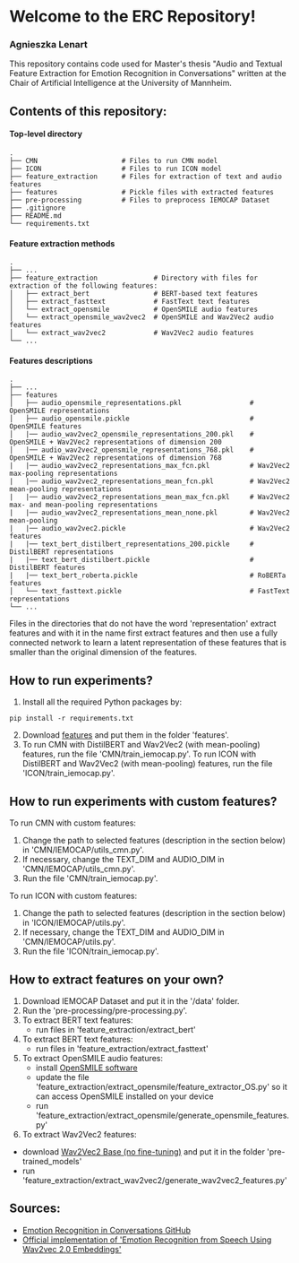# Welcome to the ERC Repository!
### Agnieszka Lenart
This repository contains code used for Master's thesis "Audio and Textual Feature Extraction for Emotion Recognition in Conversations" written at the Chair of Artificial Intelligence at the University of Mannheim.

## Contents of this repository:

#### Top-level directory
    .
    ├── CMN                     # Files to run CMN model 
    ├── ICON                    # Files to run ICON model 
    ├── feature_extraction      # Files for extraction of text and audio features
    ├── features                # Pickle files with extracted features
    ├── pre-processing          # Files to preprocess IEMOCAP Dataset
    ├── .gitignore
    ├── README.md
    └── requirements.txt

#### Feature extraction methods
    .
    ├── ...
    ├── feature_extraction              # Directory with files for extraction of the following features:
    │   ├── extract_bert                # BERT-based text features
    │   ├── extract_fasttext            # FastText text features
    │   └── extract_opensmile           # OpenSMILE audio features
    │   └── extract_opensmile_wav2vec2  # OpenSMILE and Wav2Vec2 audio features
    │   └── extract_wav2vec2            # Wav2Vec2 audio features
    └── ...
#### Features descriptions
    .
    ├── ...
    ├── features                                          
    │   ├── audio_opensmile_representations.pkl                 # OpenSMILE representations 
    │   ├── audio_opensmile.pickle                              # OpenSMILE features
    │   |── audio_wav2vec2_opensmile_representations_200.pkl    # OpenSMILE + Wav2Vec2 representations of dimension 200
    │   |── audio_wav2vec2_opensmile_representations_768.pkl    # OpenSMILE + Wav2Vec2 representations of dimension 768
    |   |── audio_wav2vec2_representations_max_fcn.pkl          # Wav2Vec2 max-pooling representations       
    |   |── audio_wav2vec2_representations_mean_fcn.pkl         # Wav2Vec2 mean-pooling representations  
    |   |── audio_wav2vec2_representations_mean_max_fcn.pkl     # Wav2Vec2 max- and mean-pooling representations  
    |   |── audio_wav2vec2_representations_mean_none.pkl        # Wav2Vec2 mean-pooling 
    |   |── audio_wav2vec2.pickle                               # Wav2Vec2 features
    |   |── text_bert_distilbert_representations_200.pickle     # DistilBERT representations
    |   |── text_bert_distilbert.pickle                         # DistilBERT features
    |   |── text_bert_roberta.pickle                            # RoBERTa features
    │   └── text_fasttext.pickle                                # FastText representations
    └── ...
Files in the directories that do not have the word 'representation' extract features and with it in the name first extract features and then use a fully connected network to learn a latent representation of these features that is smaller than the original dimension of the features.

  
## How to run experiments?
1. Install all the required Python packages by:
```
pip install -r requirements.txt
```
2. Download [features](https://drive.google.com/file/d/1cUAg3k78TUI2AUfK__NFVw1xhvfC5MSb/view?usp=sharing) and put them in the folder 'features'.
3. To run CMN with DistilBERT and Wav2Vec2 (with mean-pooling) features, run the file 'CMN/train_iemocap.py'.
   To run ICON with DistilBERT and Wav2Vec2 (with mean-pooling) features, run the file 'ICON/train_iemocap.py'.

## How to run experiments with custom features?
To run CMN with custom features:
1. Change the path to selected features (description in the section below) in 'CMN/IEMOCAP/utils_cmn.py'.
2. If necessary, change the TEXT_DIM and AUDIO_DIM in 'CMN/IEMOCAP/utils_cmn.py'.
3. Run the file 'CMN/train_iemocap.py'.

To run ICON with custom features:
1. Change the path to selected features (description in the section below) in 'ICON/IEMOCAP/utils.py'.
2. If necessary, change the TEXT_DIM and AUDIO_DIM in 'CMN/IEMOCAP/utils.py'.
3. Run the file 'ICON/train_iemocap.py'.



## How to extract features on your own?
1. Download IEMOCAP Dataset and put it in the '/data' folder.
2. Run the 'pre-processing/pre-processing.py'.
3. To extract BERT text features:
   - run files in 'feature_extraction/extract_bert'
4. To extract BERT text features:
   - run files in 'feature_extraction/extract_fasttext'
5. To extract OpenSMILE audio features:
   - install [OpenSMILE software](https://github.com/audeering/opensmile/releases/tag/v3.0.0)
   - update the file 'feature_extraction/extract_opensmile/feature_extractor_OS.py' so it can access OpenSMILE installed on your device
   - run 'feature_extraction/extract_opensmile/generate_opensmile_features.py'
6. To extract Wav2Vec2 features:
  - download [Wav2Vec2 Base (no fine-tuning)](https://github.com/facebookresearch/fairseq/blob/main/examples/wav2vec/README.md) and put it in the folder 'pre-trained_models'
  - run 'feature_extraction/extract_wav2vec2/generate_wav2vec2_features.py'


## Sources:
- [Emotion Recognition in Conversations GitHub](https://github.com/declare-lab/conv-emotion/tree/master)
- [Official implementation of 'Emotion Recognition from Speech Using Wav2vec 2.0 Embeddings'](https://github.com/habla-liaa/ser-with-w2v2/tree/master)

